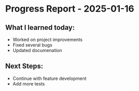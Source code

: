 # Progress Report - 2025-01-16
## What I learned today:
- Worked on project improvements
- Fixed several bugs
- Updated documenation

## Next Steps:
- Continue with feature development
- Add more tests
